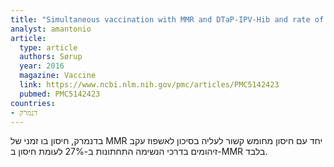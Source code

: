 ```yaml
---
title: "Simultaneous vaccination with MMR and DTaP-IPV-Hib and rate of hospital admissions with any infections: A nationwide register based cohort study"
analyst: amantonio
article:
  type: article
  authors: Sørup
  year: 2016
  magazine: Vaccine
  link: https://www.ncbi.nlm.nih.gov/pmc/articles/PMC5142423
  pubmed: PMC5142423
countries:
- דנמרק
---
```


בדנמרק, חיסון בו זמני של MMR יחד עם חיסון מחומש קשור לעליה בסיכון לאשפוז עקב זיהומים בדרכי הנשימה התחתונות ב-27% לעומת חיסון ב-MMR בלבד.
